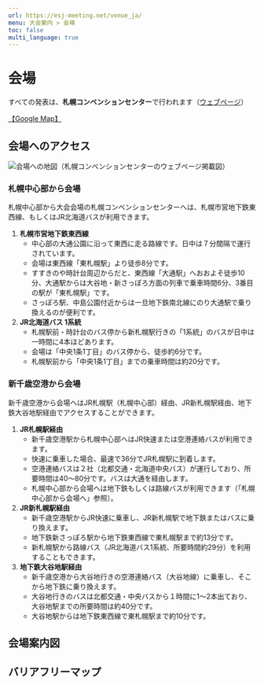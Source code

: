 ```yaml
---
url: https://esj-meeting.net/venue_ja/
menu: 大会案内 > 会場
toc: false
multi_language: true
---
```


<!--実行委員会担当者様

執筆についてご案内です。

・markdown形式の細かい書き方は、説明ページ（https://github.com/hmito/esj72web/blob/main/docs/esj_web_markdown.md）をご覧ください。
・情報の準備が間に合わなければ、年明け以降の更新に先延ばしいただいてもかまいませんが、Web担当者の負担軽減のため、できれば一斉更新に間に合わせていただけると助かります。
・構成原案はあくまで参考ですので、適宜情報が伝わりやすいよう、情報の取捨選択も含めて編集をお願いします。
・英語版の作成もお願いいたします。
・提出はSlackのWeb更新依頼チャンネルからお願いします。なお、チャンネルに参加されていない場合は、運営部会宛にメールでご提出ください。

お手数おかけしますが、何卒よろしくお願いいたします。
-->

# 会場
すべての発表は、**札幌コンベンションセンター**で行われます（[ウェブページ](https://www.sora-scc.jp)）

[【Google Map】](https://maps.app.goo.gl/3715B6bF2e5urKno8)

## 会場へのアクセス
![会場への地図（札幌コンベンションセンターのウェブページ掲載図）](../media/to_venue_map_ja.gif)

### 札幌中心部から会場
札幌中心部から大会会場の札幌コンベンションセンターへは、札幌市営地下鉄東西線、もしくはJR北海道バスが利用できます。  

1. **札幌市営地下鉄東西線**
	- 中心部の大通公園に沿って東西に走る路線です。日中は７分間隔で運行されています。
	- 会場は東西線「東札幌駅」より徒歩8分です。
	- すすきのや時計台周辺からだと、東西線「大通駅」へおおよそ徒歩10分、大通駅からは大谷地・新さっぽろ方面の列車で乗車時間6分、3番目の駅が「東札幌駅」です。
	- さっぽろ駅、中島公園付近からは一旦地下鉄南北線にのり大通駅で乗り換えるのが便利です。
2. **JR北海道バス 1系統** 
	- 札幌駅前・時計台のバス停から新札幌駅行きの「1系統」のバスが日中は一時間に4本ほどあります。
	- 会場は「中央1条1丁目」のバス停から、徒歩約6分です。
	- 札幌駅前から「中央1条1丁目」までの乗車時間は約20分です。

### 新千歳空港から会場
新千歳空港から会場へはJR札幌駅（札幌中心部）経由、JR新札幌駅経由、地下鉄大谷地駅経由でアクセスすることができます。  

1. **JR札幌駅経由**  
	- 新千歳空港駅から札幌中心部へはJR快速または空港連絡バスが利用できます。
	- 快速に乗車した場合、最速で36分でJR札幌駅に到着します。
	- 空港連絡バスは２社（北都交通・北海道中央バス）が運行しており、所要時間は40〜80分です。バスは大通を経由します。
	- 札幌中心部から会場へは地下鉄もしくは路線バスが利用できます（「札幌中心部から会場へ」参照）。  
2. **JR新札幌駅経由**  
	- 新千歳空港駅からJR快速に乗車し、JR新札幌駅で地下鉄またはバスに乗り換えます。
	- 地下鉄新さっぽろ駅から地下鉄東西線で東札幌駅まで約13分です。
	- 新札幌駅から路線バス（JR北海道バス1系統、所要時間約29分）を利用することもできます。  
3. **地下鉄大谷地駅経由**  
	- 新千歳空港から大谷地行きの空港連絡バス（大谷地線）に乗車し、そこから地下鉄に乗り換えます。
	- 大谷地行きのバスは北都交通・中央バスから１時間に1〜2本出ており、大谷地駅までの所要時間は約40分です。
	- 大谷地駅からは地下鉄東西線で東札幌駅まで約10分です。

## 会場案内図

## バリアフリーマップ
